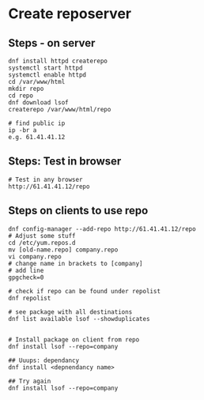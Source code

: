 # Create reposerver 

## Steps - on server 

```
dnf install httpd createrepo 
systemctl start httpd 
systemctl enable httpd 
cd /var/www/html
mkdir repo
cd repo 
dnf download lsof 
createrepo /var/www/html/repo 
```

```
# find public ip 
ip -br a
e.g. 61.41.41.12
```

## Steps: Test in browser

```
# Test in any browser 
http://61.41.41.12/repo
```

## Steps on clients to use repo 

```
dnf config-manager --add-repo http://61.41.41.12/repo
# Adjust some stuff 
cd /etc/yum.repos.d
mv [old-name.repo] company.repo
vi company.repo 
# change name in brackets to [company]
# add line 
gpgcheck=0 
```

```
# check if repo can be found under repolist
dnf repolist 
```

```
# see package with all destinations 
dnf list available lsof --showduplicates


# Install package on client from repo 
dnf install lsof --repo=company 

## Uuups: dependancy 
dnf install <depnendancy name>

## Try again 
dnf install lsof --repo=company 
```
